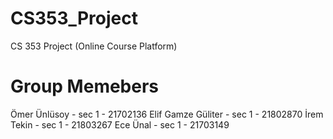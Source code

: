 # CS353_Project
CS 353 Project (Online Course Platform)

# Group Memebers
Ömer Ünlüsoy 	        - sec 1 - 21702136
Elif Gamze Güliter    - sec 1 - 21802870
İrem Tekin		        - sec 1 - 21803267
Ece Ünal			        - sec 1 - 21703149
